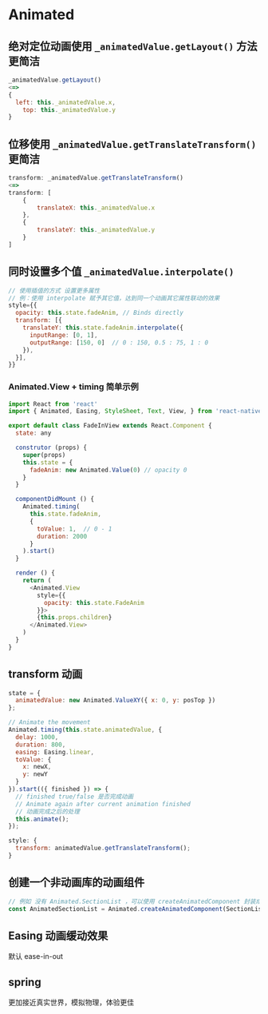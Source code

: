 # Animated

## 绝对定位动画使用 `_animatedValue.getLayout()` 方法更简洁

```js
_animatedValue.getLayout()
<=>
{
  left: this._animatedValue.x,
    top: this._animatedValue.y
}
```

## 位移使用 `_animatedValue.getTranslateTransform()` 更简洁

```js
transform: _animatedValue.getTranslateTransform()
<=>
transform: [
    {
        translateX: this._animatedValue.x
    },
    {
        translateY: this._animatedValue.y
    }
]
```

## 同时设置多个值 `_animatedValue.interpolate()`

```js
// 使用插值的方式 设置更多属性
// 例：使用 interpolate 赋予其它值，达到同一个动画其它属性联动的效果
style={{
  opacity: this.state.fadeAnim, // Binds directly
  transform: [{
    translateY: this.state.fadeAnim.interpolate({
      inputRange: [0, 1],
      outputRange: [150, 0]  // 0 : 150, 0.5 : 75, 1 : 0
    }),
  }],
}}
```

### Animated.View + timing 简单示例

```js
import React from 'react'
import { Animated, Easing, StyleSheet, Text, View, } from 'react-native'

export default class FadeInView extends React.Component {
  state: any

  construtor (props) {
    super(props)
    this.state = {
      fadeAnim: new Animated.Value(0) // opacity 0
    }
  }

  componentDidMount () {
    Animated.timing(
      this.state.fadeAnim,
      {
        toValue: 1,  // 0 - 1
        duration: 2000
      }
    ).start()
  }

  render () {
    return (
      <Animated.View
        style={{
          opacity: this.state.FadeAnim
        }}>
        {this.props.children}
      </Animated.View>
    )
  }
}
```

## transform 动画

```js
state = {
  animatedValue: new Animated.ValueXY({ x: 0, y: posTop })
};

// Animate the movement
Animated.timing(this.state.animatedValue, {
  delay: 1000,
  duration: 800,
  easing: Easing.linear,
  toValue: {
    x: newX,
    y: newY
  }
}).start(({ finished }) => {
  // finished true/false 是否完成动画
  // Animate again after current animation finished
  // 动画完成之后的处理
  this.animate();
});

style: {
  transform: animatedValue.getTranslateTransform();
}
```

## 创建一个非动画库的动画组件

```js
// 例如 没有 Animated.SectionList ，可以使用 createAnimatedComponent 封装成动画组件
const AnimatedSectionList = Animated.createAnimatedComponent(SectionList);
```

## Easing 动画缓动效果

默认 ease-in-out

## spring 

 更加接近真实世界，模拟物理，体验更佳
